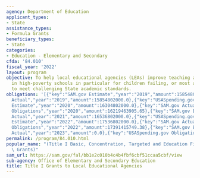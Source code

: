 ```yaml
---
agency: Department of Education
applicant_types:
- State
assistance_types:
- Formula Grants
beneficiary_types:
- State
categories:
- Education - Elementary and Secondary
cfda: '84.010'
fiscal_year: '2022'
layout: program
objective: To help local educational agencies (LEAs) improve teaching and learning
  in high-poverty schools in particular for children failing, or most at-risk of failing,
  to meet challenging State academic standards.
obligations: '[{"key":"SAM.gov Estimate","year":"2019","amount":15854802000.0},{"key":"SAM.gov
  Actual","year":"2019","amount":15854802000.0},{"key":"USASpending.gov Obligations","year":"2019","amount":15770513684.82},{"key":"SAM.gov
  Estimate","year":"2020","amount":16304802000.0},{"key":"SAM.gov Actual","year":"2020","amount":16304802000.0},{"key":"USASpending.gov
  Obligations","year":"2020","amount":16219463905.65},{"key":"SAM.gov Estimate","year":"2021","amount":16536802000.0},{"key":"SAM.gov
  Actual","year":"2021","amount":16536802000.0},{"key":"USASpending.gov Obligations","year":"2021","amount":16385091068.99},{"key":"SAM.gov
  Estimate","year":"2022","amount":17536802000.0},{"key":"SAM.gov Actual","year":"2022","amount":17536802000.0},{"key":"USASpending.gov
  Obligations","year":"2022","amount":17391415749.38},{"key":"SAM.gov Estimate","year":"2023","amount":18386802000.0},{"key":"SAM.gov
  Actual","year":"2023","amount":0.0},{"key":"USASpending.gov Obligations","year":"2023","amount":18251604787.04}]'
permalink: /program/84.010.html
popular_name: "(Title I Basic, Concentration, Targeted and Education Finance\r\nIncentive\
  \ Grants)"
sam_url: https://sam.gov/fal/bb1e2c010b4c4b4fbf6cbf51ccaa5cbf/view
sub-agency: Office of Elementary and Secondary Education
title: Title I Grants to Local Educational Agencies
---
```

